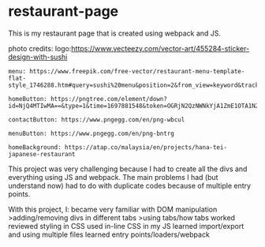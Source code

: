 # restaurant-page

This is my restaurant page that is created using webpack and JS.

photo credits: 
    logo:https://www.vecteezy.com/vector-art/455284-sticker-design-with-sushi
    
    menu: https://www.freepik.com/free-vector/restaurant-menu-template-flat-style_1746288.htm#query=sushi%20menu&position=2&from_view=keyword&track=ais
    
    homeButton: https://pngtree.com/element/down?id=NjQ4MTIwMA==&type=1&time=1697881548&token=OGRjN2QzNWNkYjA1ZmE1OTA1N2JjODk3YmQ4NDIyYmQ=&t=0

    contactButton: https://www.pngegg.com/en/png-wbcul

    menuButton: https://www.pngegg.com/en/png-bntrg

    homeBackground: https://atap.co/malaysia/en/projects/hana-tei-japanese-restaurant

This project was very challenging because I had to create all the divs
and everything using JS and webpack. The main problems I had (but understand now) had to do with duplicate codes because of multiple entry points.

With this project, I:
    became very familiar with DOM manipulation
        >adding/removing divs in different tabs
        >using tabs/how tabs worked
    reviewed styling in CSS
    used in-line CSS in my JS
    learned import/export and using multiple files
    learned entry points/loaders/webpack